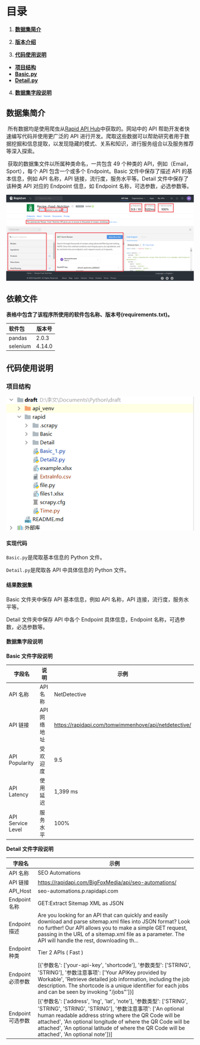 # 目录

1. **[数据集简介](#数据集简介)**

2. **[版本介绍](#版本介绍)**

3. **[代码使用说明](#代码使用说明)**

- **[项目结构](#项目结构)**
- **[Basic.py](./RESTful-API-Crawler/Scripts/Basic_API_Info.py)**
- **[Detail.py](RESTful-API-Crawler/Scripts/Detail.py)**

4. **[数据集字段说明](#数据集字段说明)**

## 数据集简介

​ 所有数据均是使用爬虫从[Rapid API Hub](https://rapidapi.com/hub)中获取的。网站中的 API 帮助开发者快速编写代码并使用更广泛的 API 进行开发。爬取这些数据可以帮助研究者用于数据挖掘和信息提取，以发现隐藏的模式、关系和知识，进行服务组合以及服务推荐等深入探索。

​ 获取的数据集文件以所属种类命名，一共包含 49 个种类的 API，例如（Email，Sport），每个 API 包含一个或多个 Endpoint。Basic 文件中保存了描述 API 的基本信息，例如 API 名称，API 链接，流行度，服务水平等。Detail 文件中保存了该种类 API 对应的 Endpoint 信息，如 Endpoint 名称，可选参数，必选参数等。

![屏幕截图 2023-11-08 213652](./RESTful-API-Crawler/Static/index.png)

## 依赖文件

​ **表格中包含了该程序所使用的软件包名称、版本号(requirements.txt)。**

| 软件包   | 版本号 |
| :------- | ------ |
| pandas   | 2.0.3  |
| selenium | 4.14.0 |

## 代码使用说明

### 项目结构

![屏幕截图 2023-11-08 222343](./RESTful-API-Crawler/Static/project.png)

#### 实现代码

`Basic.py`是爬取基本信息的 Python 文件。

`Detail.py`是爬取各 API 中具体信息的 Python 文件。

#### 结果数据集

Basic 文件夹中保存 API 基本信息，例如 API 名称，API 连接，流行度，服务水平等。

Detail 文件夹中保存 API 中各个 Endpoint 具体信息，Endpoint 名称，可选参数，必选参数等。

#### 数据集字段说明

**Basic 文件字段说明**

| 字段名            | 说明         | 示例                                                 |
| ----------------- | ------------ | ---------------------------------------------------- |
| API 名称          | API 名称     | NetDetective                                         |
| API 链接          | API 网络地址 | https://rapidapi.com/tomwimmenhove/api/netdetective/ |
| API Popularity    | 受欢迎度     | 9.5                                                  |
| API Latency       | 使用延迟     | 1,399 ms                                             |
| API Service Level | 服务水平     | 100%                                                 |

**Detail 文件字段说明**

| 字段名            | 示例                                                                                                                                                                                                                                                                                                                                                     |
| ----------------- | -------------------------------------------------------------------------------------------------------------------------------------------------------------------------------------------------------------------------------------------------------------------------------------------------------------------------------------------------------- |
| API 名称          | SEO Automations                                                                                                                                                                                                                                                                                                                                          |
| API 链接          | https://rapidapi.com/BigFoxMedia/api/seo-automations/                                                                                                                                                                                                                                                                                                    |
| API_Host          | seo-automations.p.rapidapi.com                                                                                                                                                                                                                                                                                                                           |
| Endpoint 名称     | GET:Extract Sitemap XML as JSON                                                                                                                                                                                                                                                                                                                          |
| Endpoint 描述     | Are you looking for an API that can quickly and easily download and parse sitemap.xml files into JSON format? Look no further! Our API allows you to make a simple GET request, passing in the URL of a sitemap.xml file as a parameter. The API will handle the rest, downloading th...                                                                 |
| Endpoint 种类     | Tier 2 APIs ( Fast )                                                                                                                                                                                                                                                                                                                                     |
| Endpoint 必须参数 | [{'参数名': ['your-api-key', 'shortcode'], '参数类型': ['STRING', 'STRING'], '参数注意事项': ['Your APIKey provided by Workable', 'Retrieve detailed job information, including the job description. The shortcode is a unique identifier for each jobs and can be seen by invoking "/jobs"']}]                                                          |
| Endpoint 可选参数 | [{'参数名': ['address', 'lng', 'lat', 'note'], '参数类型': ['STRING', 'STRING', 'STRING', 'STRING'], '参数注意事项': ['An optional human readable address string where the QR Code will be attached', 'An optional longitude of where the QR Code will be attached', 'An optional latitude of where the QR Code will be attached', 'An optional note']}] |
